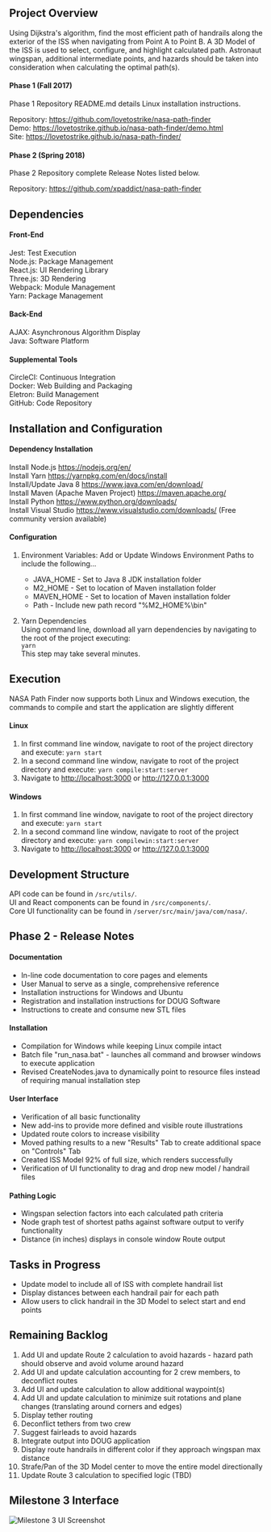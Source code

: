 ## Project Overview
Using Dijkstra's algorithm, find the most efficient path of handrails along the exterior of the ISS when navigating from Point A to Point B.  A 3D Model
of the ISS is used to select, configure, and highlight calculated path.  Astronaut wingspan, additional intermediate points, and hazards should be taken into 
consideration when calculating the optimal path(s).  

#### Phase 1 (Fall 2017)
Phase 1 Repository README.md details Linux installation instructions.  

Repository: <https://github.com/lovetostrike/nasa-path-finder>  
Demo: <https://lovetostrike.github.io/nasa-path-finder/demo.html>  
Site: <https://lovetostrike.github.io/nasa-path-finder/>  

#### Phase 2 (Spring 2018)
Phase 2 Repository complete Release Notes listed below.

Repository: <https://github.com/xpaddict/nasa-path-finder>  

## Dependencies
#### Front-End
Jest: 		Test Execution  
Node.js: 	Package Management  
React.js: 	UI Rendering Library  
Three.js: 	3D Rendering  
Webpack:	Module Management  
Yarn:		Package Management  

#### Back-End
AJAX: 		Asynchronous Algorithm Display  
Java:		Software Platform  

#### Supplemental Tools
CircleCI: 	Continuous Integration  
Docker: 	Web Building and Packaging  
Eletron: 	Build Management  
GitHub:		Code Repository  

## Installation and Configuration

#### Dependency Installation
Install Node.js <https://nodejs.org/en/>  
Install Yarn <https://yarnpkg.com/en/docs/install>  
Install/Update Java 8 <https://www.java.com/en/download/>  
Install Maven (Apache Maven Project) <https://maven.apache.org/>  
Install Python <https://www.python.org/downloads/>  
Install Visual Studio <https://www.visualstudio.com/downloads/> (Free community version available)  

#### Configuration
1. Environment Variables: Add or Update Windows Environment Paths to include the following...   
   - JAVA_HOME - Set to Java 8 JDK installation folder  
   - M2_HOME - Set to location of Maven installation folder  
   - MAVEN_HOME - Set to location of Maven installation folder  
   - Path - Include new path record "%M2_HOME%\bin"  

2. Yarn Dependencies  
Using command line, download all yarn dependencies by navigating to the root of the project executing:  
```yarn```  
This step may take several minutes.

## Execution
NASA Path Finder now supports both Linux and Windows execution, the commands to compile and start the application are slightly different

#### Linux
1. In first command line window, navigate to root of the project directory and execute: ```yarn start```  
2. In a second command line window, navigate to root of the project directory and execute: ```yarn compile:start:server```  
3. Navigate to <http://localhost:3000> or <http://127.0.0.1:3000>

#### Windows
1. In first command line window, navigate to root of the project directory and execute: ```yarn start```  
2. In a second command line window, navigate to root of the project directory and execute: ```yarn compilewin:start:server```  
3. Navigate to <http://localhost:3000> or <http://127.0.0.1:3000>

## Development Structure
API code can be found in ```/src/utils/```.  
UI and React components can be found in ```/src/components/```.  
Core UI functionality can be found in ```/server/src/main/java/com/nasa/```.  

## Phase 2 - Release Notes
#### Documentation
- In-line code documentation to core pages and elements  
- User Manual to serve as a single, comprehensive reference
- Installation instructions for Windows and Ubuntu
- Registration and installation instructions for DOUG Software
- Instructions to create and consume new STL files

#### Installation
- Compilation for Windows while keeping Linux compile intact
- Batch file "run_nasa.bat" - launches all command and browser windows to execute application
- Revised CreateNodes.java to dynamically point to resource files instead of requiring manual installation step

#### User Interface
- Verification of all basic functionality
- New add-ins to provide more defined and visible route illustrations  
- Updated route colors to increase visibility
- Moved pathing results to a new "Results" Tab to create additional space on "Controls" Tab
- Created ISS Model 92% of full size, which renders successfully
- Verification of UI functionality to drag and drop new model / handrail files

#### Pathing Logic
- Wingspan selection factors into each calculated path criteria  
- Node graph test of shortest paths against software output to verify functionality
- Distance (in inches) displays in console window Route output

## Tasks in Progress
- Update model to include all of ISS with complete handrail list
- Display distances between each handrail pair for each path
- Allow users to click handrail in the 3D Model to select start and end points

## Remaining Backlog
 1. Add UI and update Route 2 calculation to avoid hazards - hazard path should observe and avoid volume around hazard
 2. Add UI and update calculation accounting for 2 crew members, to deconflict routes
 3. Add UI and update calculation to allow additional waypoint(s)
 4. Add UI and update calculation to minimize suit rotations and plane changes (translating around corners and edges)
 5. Display tether routing
 6. Deconflict tethers from two crew
 7. Suggest fairleads to avoid hazards
 8. Integrate output into DOUG application
 9. Display route handrails in different color if they approach wingspan max distance
10. Strafe/Pan of the 3D Model center to move the entire model directionally
11. Update Route 3 calculation to specified logic (TBD)

## Milestone 3 Interface
![Milestone 3 UI Screenshot](/ui-html/images/pathing_one.png)
